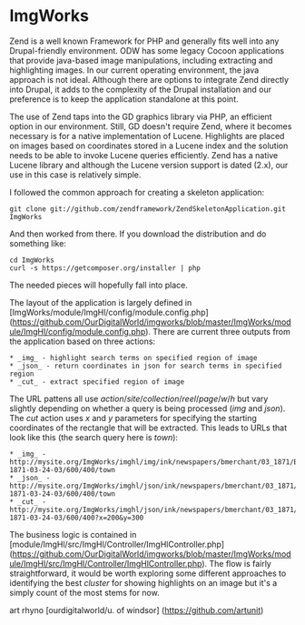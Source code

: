 ImgWorks
========

Zend is a well known Framework for PHP and generally  fits well into any
Drupal-friendly environment. ODW has some legacy Cocoon applications that
provide java-based image manipulations, including extracting and
highlighting images. In our current operating environment, the java
approach is not ideal. Although there are options to integrate Zend
directly into Drupal, it adds to the complexity of the Drupal installation
and our preference is to keep the application standalone at this point.

The use of Zend taps into the GD graphics library via PHP, an efficient
option in our environment. Still, GD doesn't require Zend, where it becomes
necessary is for a native implementation of Lucene. Highlights are placed
on images based on coordinates stored in a Lucene index and the solution
needs to be able to invoke Lucene queries efficiently. Zend has a native
Lucene library and although the Lucene version support is dated (2.x), our
use in this case is relatively simple.

I followed the common approach for creating a skeleton application:

```
git clone git://github.com/zendframework/ZendSkeletonApplication.git ImgWorks
```

And then worked from there. If you download the distribution and do
something like:

```
cd ImgWorks
curl -s https://getcomposer.org/installer | php
```

The needed pieces will hopefully fall into place.

The layout of the application is largely defined in
[ImgWorks/module/ImgHl/config/module.config.php] (https://github.com/OurDigitalWorld/imgworks/blob/master/ImgWorks/module/ImgHl/config/module.config.php).
There are current three outputs from the application based on three
actions:

```
* _img_ - highlight search terms on specified region of image
* _json_ - return coordinates in json for search terms in specified region
* _cut_ - extract specified region of image
```

The URL pattens all use _action_/_site_/_collection_/_reel_/_page_/_w_/_h_
but vary slightly depending on whether a query is being processed (_img_
and _json_). The _cut_ action uses _x_ and _y_ parameters for specifying
the starting coordinates of the rectangle that will be extracted. This
leads to URLs that look like this (the search query here is _town_):

```
* _img_ - http://mysite.org/ImgWorks/imghl/img/ink/newspapers/bmerchant/03_1871/BM-1871-03-24-03/600/400/town
* _json_ - http://mysite.org/ImgWorks/imghl/json/ink/newspapers/bmerchant/03_1871/BM-1871-03-24-03/600/400/town
* _cut_ - http://mysite.org/ImgWorks/imghl/json/ink/newspapers/bmerchant/03_1871/BM-1871-03-24-03/600/400?x=200&y=300
```

The business logic is contained in 
[module/ImgHl/src/ImgHl/Controller/ImgHlController.php] (https://github.com/OurDigitalWorld/imgworks/blob/master/ImgWorks/module/ImgHl/src/ImgHl/Controller/ImgHlController.php). 
The flow is fairly straightforward, it would be worth exploring some
different approaches to identifying the best _cluster_ for showing
highlights on an image but it's a simply count of the most stems for now.

art rhyno [ourdigitalworld/u. of windsor] (https://github.com/artunit)
